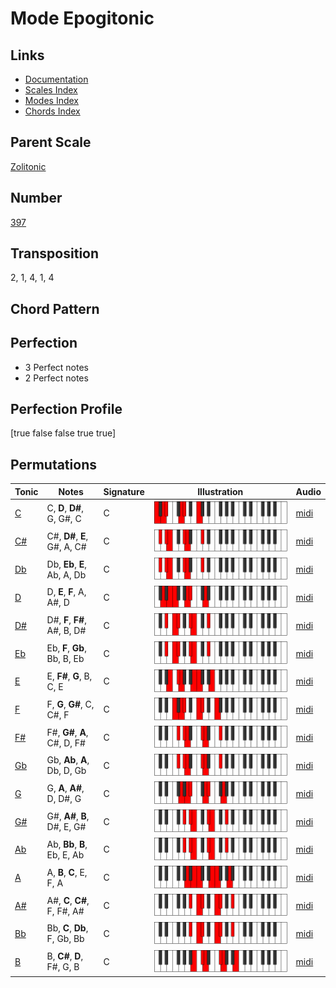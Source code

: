 # Mode Epogitonic

## Links

- [Documentation](README.md)
- [Scales Index](Scales.md)
- [Modes Index](Modes.md)
- [Chords Index](Chords.md)

## Parent Scale

[Zolitonic](ScaleZolitonic.md)

## Number

[397](https://ianring.com/musictheory/scales/397)

## Transposition

2, 1, 4, 1, 4

## Chord Pattern



## Perfection

- 3 Perfect notes
- 2 Perfect notes

## Perfection Profile

[true false false true true]

## Permutations

| Tonic | Notes | Signature | Illustration | Audio |
|-------|-------|-----------|--------------|-------|
| [C](ModeCNaturalEpogitonic.md) | C, **D**, **D#**, G, G#, C | C | ![CNaturalEpogitonic](ModeCNaturalEpogitonic.png) | [midi](https://github.com/edipermadi/music/blob/main/docs/ModeCNaturalEpogitonic.mid?raw=true) |
| [C#](ModeCSharpEpogitonic.md) | C#, **D#**, **E**, G#, A, C# | C | ![CSharpEpogitonic](ModeCSharpEpogitonic.png) | [midi](https://github.com/edipermadi/music/blob/main/docs/ModeCSharpEpogitonic.mid?raw=true) |
| [Db](ModeDFlatEpogitonic.md) | Db, **Eb**, **E**, Ab, A, Db | C | ![DFlatEpogitonic](ModeDFlatEpogitonic.png) | [midi](https://github.com/edipermadi/music/blob/main/docs/ModeDFlatEpogitonic.mid?raw=true) |
| [D](ModeDNaturalEpogitonic.md) | D, **E**, **F**, A, A#, D | C | ![DNaturalEpogitonic](ModeDNaturalEpogitonic.png) | [midi](https://github.com/edipermadi/music/blob/main/docs/ModeDNaturalEpogitonic.mid?raw=true) |
| [D#](ModeDSharpEpogitonic.md) | D#, **F**, **F#**, A#, B, D# | C | ![DSharpEpogitonic](ModeDSharpEpogitonic.png) | [midi](https://github.com/edipermadi/music/blob/main/docs/ModeDSharpEpogitonic.mid?raw=true) |
| [Eb](ModeEFlatEpogitonic.md) | Eb, **F**, **Gb**, Bb, B, Eb | C | ![EFlatEpogitonic](ModeEFlatEpogitonic.png) | [midi](https://github.com/edipermadi/music/blob/main/docs/ModeEFlatEpogitonic.mid?raw=true) |
| [E](ModeENaturalEpogitonic.md) | E, **F#**, **G**, B, C, E | C | ![ENaturalEpogitonic](ModeENaturalEpogitonic.png) | [midi](https://github.com/edipermadi/music/blob/main/docs/ModeENaturalEpogitonic.mid?raw=true) |
| [F](ModeFNaturalEpogitonic.md) | F, **G**, **G#**, C, C#, F | C | ![FNaturalEpogitonic](ModeFNaturalEpogitonic.png) | [midi](https://github.com/edipermadi/music/blob/main/docs/ModeFNaturalEpogitonic.mid?raw=true) |
| [F#](ModeFSharpEpogitonic.md) | F#, **G#**, **A**, C#, D, F# | C | ![FSharpEpogitonic](ModeFSharpEpogitonic.png) | [midi](https://github.com/edipermadi/music/blob/main/docs/ModeFSharpEpogitonic.mid?raw=true) |
| [Gb](ModeGFlatEpogitonic.md) | Gb, **Ab**, **A**, Db, D, Gb | C | ![GFlatEpogitonic](ModeGFlatEpogitonic.png) | [midi](https://github.com/edipermadi/music/blob/main/docs/ModeGFlatEpogitonic.mid?raw=true) |
| [G](ModeGNaturalEpogitonic.md) | G, **A**, **A#**, D, D#, G | C | ![GNaturalEpogitonic](ModeGNaturalEpogitonic.png) | [midi](https://github.com/edipermadi/music/blob/main/docs/ModeGNaturalEpogitonic.mid?raw=true) |
| [G#](ModeGSharpEpogitonic.md) | G#, **A#**, **B**, D#, E, G# | C | ![GSharpEpogitonic](ModeGSharpEpogitonic.png) | [midi](https://github.com/edipermadi/music/blob/main/docs/ModeGSharpEpogitonic.mid?raw=true) |
| [Ab](ModeAFlatEpogitonic.md) | Ab, **Bb**, **B**, Eb, E, Ab | C | ![AFlatEpogitonic](ModeAFlatEpogitonic.png) | [midi](https://github.com/edipermadi/music/blob/main/docs/ModeAFlatEpogitonic.mid?raw=true) |
| [A](ModeANaturalEpogitonic.md) | A, **B**, **C**, E, F, A | C | ![ANaturalEpogitonic](ModeANaturalEpogitonic.png) | [midi](https://github.com/edipermadi/music/blob/main/docs/ModeANaturalEpogitonic.mid?raw=true) |
| [A#](ModeASharpEpogitonic.md) | A#, **C**, **C#**, F, F#, A# | C | ![ASharpEpogitonic](ModeASharpEpogitonic.png) | [midi](https://github.com/edipermadi/music/blob/main/docs/ModeASharpEpogitonic.mid?raw=true) |
| [Bb](ModeBFlatEpogitonic.md) | Bb, **C**, **Db**, F, Gb, Bb | C | ![BFlatEpogitonic](ModeBFlatEpogitonic.png) | [midi](https://github.com/edipermadi/music/blob/main/docs/ModeBFlatEpogitonic.mid?raw=true) |
| [B](ModeBNaturalEpogitonic.md) | B, **C#**, **D**, F#, G, B | C | ![BNaturalEpogitonic](ModeBNaturalEpogitonic.png) | [midi](https://github.com/edipermadi/music/blob/main/docs/ModeBNaturalEpogitonic.mid?raw=true) |
